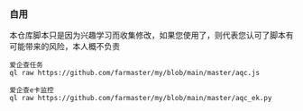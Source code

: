 ### 自用     
本仓库脚本只是因为兴趣学习而收集修改，如果您使用了，则代表您认可了脚本有可能带来的风险，本人概不负责                                       

```
爱企查任务
ql raw https://github.com/farmaster/my/blob/main/master/aqc.js

爱企查e卡监控
ql raw https://github.com/farmaster/my/blob/main/master/aqc_ek.py
```
